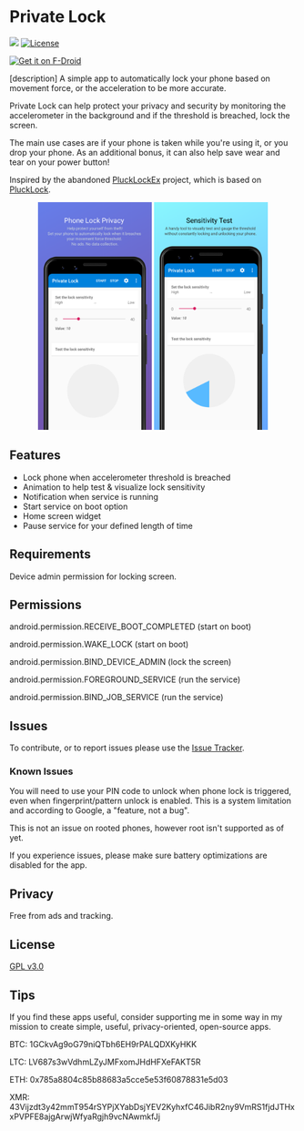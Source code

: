 # Private Lock
<a href="https://github.com/wesaphzt/privatelock/releases/latest" alt="GitHub Release"><img src="https://img.shields.io/github/release/wesaphzt/privatelock.svg?logo=github"></a>
[![License](https://img.shields.io/github/license/wesaphzt/privatelock.svg)](LICENSE)

[<img alt="Get it on F-Droid" height="75" src="https://fdroid.gitlab.io/artwork/badge/get-it-on.png">](https://f-droid.org/packages/com.wesaphzt.privatelock/)

[description]
A simple app to automatically lock your phone based on movement force, or the acceleration to be more accurate.

Private Lock can help protect your privacy and security by monitoring the accelerometer in the background and if the threshold is breached, lock the screen.

The main use cases are if your phone is taken while you're using it, or you drop your phone.
As an additional bonus, it can also help save wear and tear on your power button!

Inspired by the abandoned [PluckLockEx](https://github.com/0xFireball/PluckLockEx) project, which is based on [PluckLock](https://github.com/SyntaxBlitz/PluckLock).

<p align="center">
<img src="fastlane/metadata/android/en-US/images/phoneScreenshots/01-main.png?raw=true" width="200" height="400"/> 

<img src="fastlane/metadata/android/en-US/images/phoneScreenshots/02-test-sensitivity.png?raw=true" width="200" height="400"/> 
</p>

## Features
- Lock phone when accelerometer threshold is breached
- Animation to help test & visualize lock sensitivity
- Notification when service is running
- Start service on boot option
- Home screen widget
- Pause service for your defined length of time

## Requirements
Device admin permission for locking screen.

## Permissions
android.permission.RECEIVE_BOOT_COMPLETED (start on boot)

android.permission.WAKE_LOCK (start on boot)

android.permission.BIND_DEVICE_ADMIN (lock the screen)

android.permission.FOREGROUND_SERVICE (run the service)

android.permission.BIND_JOB_SERVICE (run the service)

## Issues
To contribute, or to report issues please use the [Issue Tracker](https://github.com/wesaphzt/privatelock/issues/).

### Known Issues
You will need to use your PIN code to unlock when phone lock is triggered, even when fingerprint/pattern unlock is enabled.
This is a system limitation and according to Google, a "feature, not a bug".

This is not an issue on rooted phones, however root isn't supported as of yet.

If you experience issues, please make sure battery optimizations are disabled for the app.

## Privacy
Free from ads and tracking.

## License
[GPL v3.0](LICENSE)

## Tips
If you find these apps useful, consider supporting me in some way in my mission to create simple, useful, privacy-oriented, open-source apps.

BTC: 1GCkvAg9oG79niQTbh6EH9rPALQDXKyHKK

LTC: LV687s3wVdhmLZyJMFxomJHdHFXeFAKT5R

ETH: 0x785a8804c85b88683a5cce5e53f60878831e5d03

XMR: 43Vijzdt3y42mmT954rSYPjXYabDsjYEV2KyhxfC46JibR2ny9VmRS1fjdJTHxxPVPFE8ajgArwjWfyaRgjh9vcNAwmkfJj
